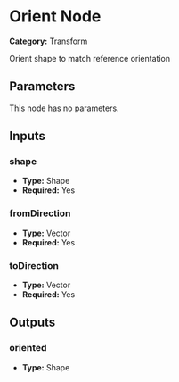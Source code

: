 
# Orient Node

**Category:** Transform

Orient shape to match reference orientation

## Parameters

This node has no parameters.

## Inputs


### shape
- **Type:** Shape
- **Required:** Yes



### fromDirection
- **Type:** Vector
- **Required:** Yes



### toDirection
- **Type:** Vector
- **Required:** Yes



## Outputs


### oriented
- **Type:** Shape




